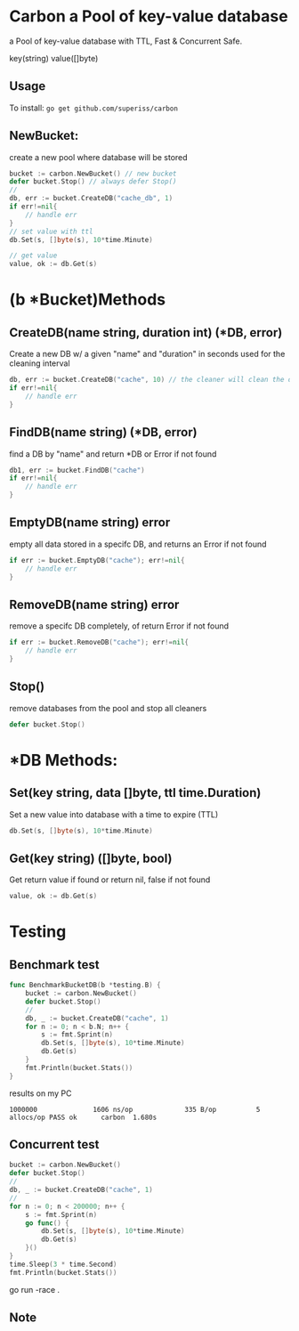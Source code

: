 # Carbon a Pool of key-value database
a Pool of key-value database with TTL, Fast & Concurrent Safe.

key(string)
value([]byte)

## Usage
To install:
`
go get github.com/superiss/carbon
`

## NewBucket:
create a new pool where database will be stored
```go
bucket := carbon.NewBucket() // new bucket
defer bucket.Stop() // always defer Stop()
//
db, err := bucket.CreateDB("cache_db", 1)
if err!=nil{
    // handle err
}
// set value with ttl
db.Set(s, []byte(s), 10*time.Minute)

// get value
value, ok := db.Get(s)
```
# (b *Bucket)Methods
## CreateDB(name string, duration int) (*DB, error)
Create a new DB w/ a given "name" and "duration" in seconds used for the cleaning interval 
```go
db, err := bucket.CreateDB("cache", 10) // the cleaner will clean the database every 10s
if err!=nil{
    // handle err
}
```

## FindDB(name string) (*DB, error)
find a DB by "name" and return *DB or Error if not found 
```go
db1, err := bucket.FindDB("cache")
if err!=nil{
    // handle err
}
```

## EmptyDB(name string) error
empty all data stored in a specifc DB, and returns an Error if not found
```go
if err := bucket.EmptyDB("cache"); err!=nil{
    // handle err
}
```

## RemoveDB(name string) error
remove a specifc DB completely, of return Error if not found
```go
if err := bucket.RemoveDB("cache"); err!=nil{
    // handle err
}
```

## Stop()
remove databases from the pool and stop all cleaners
```go
defer bucket.Stop()
```

# *DB Methods:
## Set(key string, data []byte, ttl time.Duration)
Set a new value into database with a time to expire (TTL)
```go
db.Set(s, []byte(s), 10*time.Minute)
```

## Get(key string) ([]byte, bool)
Get return value if found or return nil, false if not found
```go
value, ok := db.Get(s)
```

# Testing
## Benchmark test
```go
func BenchmarkBucketDB(b *testing.B) {
    bucket := carbon.NewBucket()
    defer bucket.Stop()
    //
    db, _ := bucket.CreateDB("cache", 1)
    for n := 0; n < b.N; n++ {
        s := fmt.Sprint(n)
        db.Set(s, []byte(s), 10*time.Minute)
        db.Get(s)
    }
    fmt.Println(bucket.Stats())
}
```
results on my PC

`
1000000              1606 ns/op             335 B/op          5 allocs/op
PASS
ok      carbon  1.680s
`

## Concurrent test
```go
bucket := carbon.NewBucket()
defer bucket.Stop()
//
db, _ := bucket.CreateDB("cache", 1)
//
for n := 0; n < 200000; n++ {
	s := fmt.Sprint(n)
	go func() {
		db.Set(s, []byte(s), 10*time.Minute)
		db.Get(s)
	}()
}
time.Sleep(3 * time.Second)
fmt.Println(bucket.Stats())
```

go run -race .

## Note
